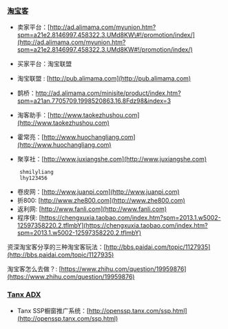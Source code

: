 ### [淘宝客](http://ad.alimama.com/myunion.htm?spm=a21an.7705709.1998520863.5.XLWw3V)

* 卖家平台：[http://ad.alimama.com/myunion.htm?spm=a21e2.8146997.458322.3.UMd8KW\#!/promotion/index/](http://ad.alimama.com/myunion.htm?spm=a21e2.8146997.458322.3.UMd8KW#!/promotion/index/)

* 买家平台：淘宝联盟

* 淘宝联盟 : [http://pub.alimama.com](http://pub.alimama.com)

* 鹊桥：http://ad.alimama.com/minisite/product/index.htm?spm=a21an.7705709.1998520863.16.8Fdz98&index=3

* 淘客助手：[http://www.taokezhushou.com](http://www.taokezhushou.com)

* 霍常亮：[http://www.huochangliang.com](http://www.huochangliang.com)

* 聚享社：[http://www.juxiangshe.com](http://www.juxiangshe.com)

```
    shmilyliang
    lhy123456
```

* 卷皮网：[http://www.juanpi.com](http://www.juanpi.com)
* 折800: [http://www.zhe800.com](http://www.zhe800.com)
* 返利网: [http://www.fanli.com](http://www.fanli.com)
* 程序侠: [https://chengxuxia.taobao.com/index.htm?spm=2013.1.w5002-12597358220.2.tflmbY](https://chengxuxia.taobao.com/index.htm?spm=2013.1.w5002-12597358220.2.tflmbY)

资深淘宝客分享的三种淘宝客玩法：[http://bbs.paidai.com/topic/1127935](http://bbs.paidai.com/topic/1127935)

淘宝客怎么去做？: [https://www.zhihu.com/question/19959876](https://www.zhihu.com/question/19959876)

### [Tanx ADX](http://adx.tanx.com/web/adx.html)

* Tanx SSP橱窗推广系统：[http://openssp.tanx.com/ssp.html](http://openssp.tanx.com/ssp.html)



